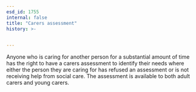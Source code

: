 ```yaml
---
esd_id: 1755
internal: false
title: "Carers assessment"
history: >-
  

---
```


Anyone who is caring for another person for a substantial amount of time has the right to have a carers assessment to identify their needs where either the person they are caring for has refused an assessment or is not receiving help from social care.  The assessment is available to both adult carers and young carers.

